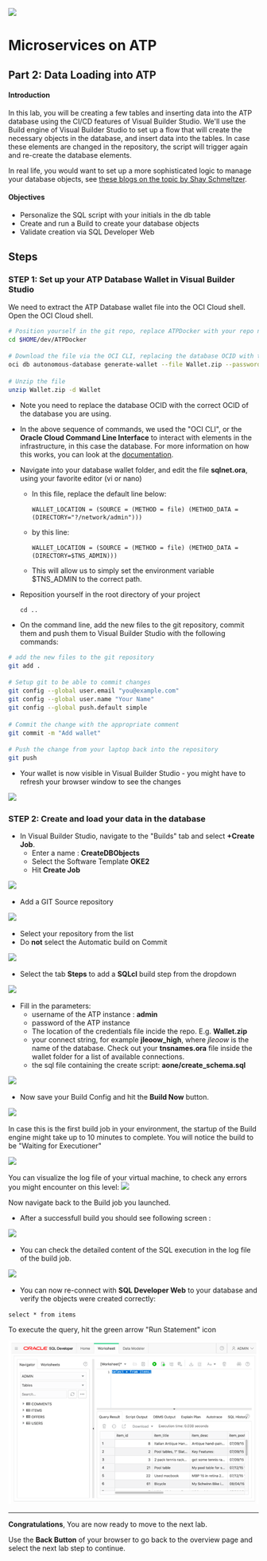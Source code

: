 ![](../../common/images/customer.logo2.png)

# Microservices on ATP


## Part 2: Data Loading into ATP
#### **Introduction**

In this lab, you will be creating a few tables and inserting data into the ATP database using the CI/CD features of Visual Builder Studio.  We'll use the Build engine of Visual Builder Studio to set up a flow that will create the necessary objects in the database, and insert data into the tables.  In case these elements are changed in the repository, the script will trigger again and re-create the database elements.

In real life, you would want to set up a more sophisticated logic to manage your database objects, see [these blogs on the topic by Shay Schmeltzer](https://blogs.oracle.com/shay/devcs).



#### **Objectives**

- Personalize the SQL script with your initials in the db table
- Create and run a Build to create your database objects
- Validate creation via SQL Developer Web



## Steps



### STEP 1: Set up your ATP Database Wallet in Visual Builder Studio

We need to extract the ATP Database wallet file into the OCI Cloud shell. Open the OCI Cloud shell.

```bash
# Position yourself in the git repo, replace ATPDocker with your repo name if you used a different one
cd $HOME/dev/ATPDocker

# Download the file via the OCI CLI, replacing the database OCID with the OCID of your database and the password with the one of the admin user
oci db autonomous-database generate-wallet --file Wallet.zip --password 'Pa$$w0rd' --autonomous-database-id ocid1.autonomousdatabase.oc1.eu-frankfurt-1.abtheljtn3slgmzqr2benreqkrs55gwg3v3tz6lgwhgfgzaccrb

# Unzip the file
unzip Wallet.zip -d Wallet
```

- Note you need to replace the database OCID with the correct OCID of the database you are using.
- In the  above sequence of commands, we used the "OCI CLI", or the **Oracle Cloud Command Line Interface**  to interact with elements in the infrastructure, in this case the database.  For more information on how this works, you can look at the [documentation](https://docs.cloud.oracle.com/en-us/iaas/tools/oci-cli/2.9.9/oci_cli_docs/cmdref/db/autonomous-database/generate-wallet.html).

- Navigate into your database wallet folder, and edit the file **sqlnet.ora**, using your favorite editor (vi or nano)

  - In this file, replace the default line below:

    ```
    WALLET_LOCATION = (SOURCE = (METHOD = file) (METHOD_DATA = (DIRECTORY="?/network/admin")))
    ```

  - by this line:

    ```
    WALLET_LOCATION = (SOURCE = (METHOD = file) (METHOD_DATA = (DIRECTORY=$TNS_ADMIN)))
    ```

  - This will allow us to simply set the environment variable $TNS_ADMIN to the correct path.

- Reposition yourself in the root directory of your project

  ```
  cd ..
  ```

- On the command line, add the new files to the git repository, commit them and push them to Visual Builder Studio with the following commands:

```bash
# add the new files to the git repository
git add .

# Setup git to be able to commit changes
git config --global user.email "you@example.com"
git config --global user.name "Your Name"
git config --global push.default simple

# Commit the change with the appropriate comment
git commit -m "Add wallet"

# Push the change from your laptop back into the repository
git push
```



- Your wallet is now visible in Visual Builder Studio - you might have to refresh your browser window to see the changes

![](images/400/wallet_added.png)



### **STEP 2: Create and load your data in the database**

- In Visual Builder Studio, navigate to the "Builds" tab and select **+Create Job**.
  - Enter a name : **CreateDBObjects**
  - Select the Software Template **OKE2**
  - Hit **Create Job**

![](./images/400/new_job-1.png)



- Add a  GIT Source repository

![](./images/400/add_src-1.png)

- Select your repository from the list
- Do **not** select the Automatic build on Commit



![](./images/400/config_source-1.png)



- Select the tab **Steps** to add a **SQLcl** build step from the dropdown

 ![](./images/400/add_step-1.png)



- Fill in the parameters:
  - username of the ATP instance : **admin**
  - password of the ATP instance
  - The location of the credentials file incide the repo. E.g. **Wallet.zip**
  - your connect string, for example **jleoow_high**, where *jleoow* is the name of the database.
    Check out your **tnsnames.ora** file inside the wallet folder for a list of available connections.
  - the sql file containing the create script: **aone/create_schema.sql**



![](./images/400/step_details-1.png)

 -   Now save your Build Config and hit the **Build Now** button.  

![](./images/400/build-now-2.png)

In case this is the first build job in your environment, the startup of the Build engine might take up to 10 minutes to complete.  You will notice the build to be "Waiting for Executioner"

![](./images/400/waiting-1.png)



You can visualize the log file of your virtual machine, to check any errors you might encounter on this level: ![](./images/400/logs.png)



Now navigate back to the Build job you launched.

 -   After a successfull build you should see following screen :

![](./images/400/build_result-01.png)

- You can check the detailed content of the SQL execution in the log file of the build job.

![](./images/400/build_result-1.png)



- You can now re-connect with **SQL Developer Web** to your database and verify the objects were created correctly:

`select * from items`

To execute the query, hit the green arrow "Run Statement" icon

![](images/400/sql_3.png)





---

**Congratulations**, You are now ready to move to the next lab.

Use the **Back Button** of your browser to go back to the overview page and select the next lab step to continue.

